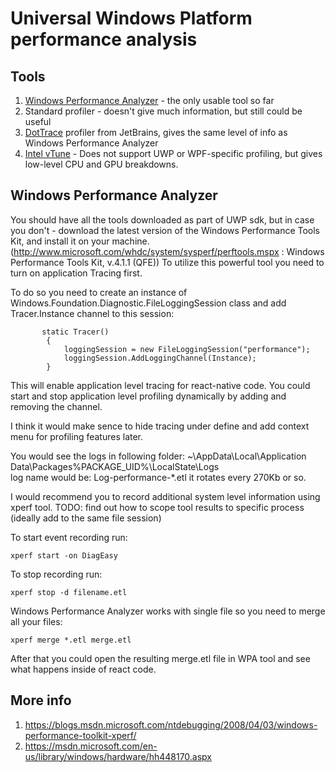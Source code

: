 # Universal Windows Platform performance analysis

## Tools
1. [Windows Performance Analyzer](https://msdn.microsoft.com/en-us/windows/desktop/hh448170.aspx) - the only usable tool so far
2. Standard profiler - doesn't give much information, but still could be useful
3. [DotTrace](https://www.jetbrains.com/profiler/) profiler from JetBrains, gives the same level of info as Windows Performance Analyzer
4. [Intel vTune](https://software.intel.com/en-us/vtune) - Does not support UWP or WPF-specific profiling, but gives low-level CPU and GPU breakdowns.

## Windows Performance Analyzer
You should have all the tools downloaded as part of UWP sdk, but in case you don't - download the latest version of the Windows Performance Tools Kit, and install it on your machine. (http://www.microsoft.com/whdc/system/sysperf/perftools.mspx : Windows Performance Tools Kit, v.4.1.1 (QFE))
To utilize this powerful tool you need to turn on application Tracing first.

To do so you need to create an instance of Windows.Foundation.Diagnostic.FileLoggingSession class and add Tracer.Instance channel to this session:

```
       static Tracer()
        {
            loggingSession = new FileLoggingSession("performance");
            loggingSession.AddLoggingChannel(Instance);
        }

```

This will enable application level tracing for react-native code.
You could start and stop application level profiling dynamically by adding and removing the channel.

I think it would make sence to hide tracing under define and add context menu for profiling features later.

You would see the logs in following folder:
~\AppData\Local\Application Data\Packages\%PACKAGE_UID%\LocalState\Logs\
log name would be: Log-performance-*.etl
it rotates every 270Kb or so.

I would recommend you to record additional system level information using xperf tool.
TODO: find out how to scope tool results to specific process (ideally add to the same file session)

To start event recording run:
```
xperf start -on DiagEasy 
```
To stop recording run:
```
xperf stop -d filename.etl
```

Windows Performance Analyzer works with single file so you need to merge all your files:

```
xperf merge *.etl merge.etl
```

After that you could open the resulting merge.etl file in WPA tool and see what happens inside of react code.


## More info
1. https://blogs.msdn.microsoft.com/ntdebugging/2008/04/03/windows-performance-toolkit-xperf/
2. https://msdn.microsoft.com/en-us/library/windows/hardware/hh448170.aspx



 





